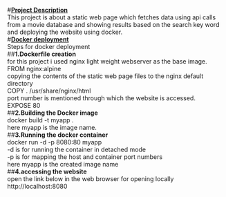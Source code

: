 #<ins>**Project Description**</ins><br/>
  This project is about a static web page which fetches data using api calls from a movie database and showing results based on the search key word and deploying the website using docker.<br/>
#<ins>**Docker deployment**</ins><br/>
    Steps for docker deployment<br/>
    ##**1.Dockerfile creation**<br/>
            for this project i used nginx light weight webserver as the base image.<br/>
                FROM  nginx:alpine<br/>
            copying the contents of the static web page files  to the nginx default directory<br/>
                COPY . /usr/share/nginx/html<br/>
            port number is mentioned through which the website is accessed.<br/>
                EXPOSE 80<br/>
    ##**2.Building the Docker image**<br/>
            docker build -t myapp .<br/>
              here myapp is the image name.<br/>
    ##**3.Running the docker container**<br/>
            docker run -d -p 8080:80 myapp<br/>
              -d is for running the container in detached mode<br/>
              -p is for mapping the host and container port numbers<br/>
              here myapp is the created image name<br/>
    ##**4.accessing the website**<br/>
            open the link below in the web browser for opening locally<br/>
              http://localhost:8080 <br/>
